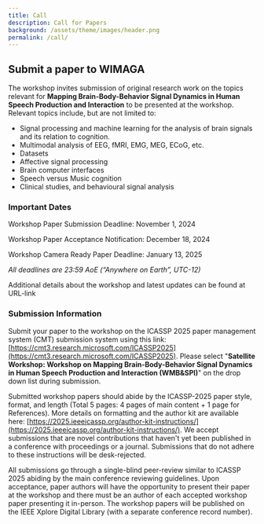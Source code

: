 ```yaml
---
title: Call
description: Call for Papers
background: /assets/theme/images/header.png
permalink: /call/
---
```


## **<span style="color:$gray-800">Submit a paper to WIMAGA </span>**
The workshop invites submission of original research work on the topics relevant for **Mapping Brain-Body-Behavior Signal Dynamics in Human Speech Production and Interaction** to be presented at the workshop. Relevant topics include, but are not limited to:

- Signal processing and machine learning for the analysis of brain signals and its relation to cognition.
- Multimodal analysis of EEG, fMRI, EMG, MEG, ECoG, etc.
- Datasets 
- Affective signal processing
- Brain computer interfaces
- Speech versus Music cognition
- Clinical studies, and behavioural signal analysis


### **<span style="color:$gray-800">Important Dates</span>**

Workshop Paper Submission Deadline: November 1, 2024

Workshop Paper Acceptance Notification: December 18, 2024

Workshop Camera Ready Paper Deadline: January 13, 2025

_All deadlines are 23:59 AoE (“Anywhere on Earth”, UTC-12)_

Additional details about the workshop and latest updates can be found at URL-link
### **<span style="color:$gray-800">Submission Information</span>**

Submit your paper to the workshop on the ICASSP 2025 paper management system (CMT) submission system using this link: [https://cmt3.research.microsoft.com/ICASSP2025](https://cmt3.research.microsoft.com/ICASSP2025). Please select "**Satellite Workshop: Workshop on Mapping Brain-Body-Behavior Signal Dynamics in Human Speech Production and Interaction (WMB&SPI)**" on the drop down list during submission. 

Submitted workshop papers should abide by the ICASSP-2025 paper style, format, and length (Total 5 pages: 4 pages of main content + 1 page for References). More details on formatting and the author kit are available here: [https://2025.ieeeicassp.org/author-kit-instructions/](https://2025.ieeeicassp.org/author-kit-instructions/). We accept submissions that are novel contributions that haven't yet been published in a conference with proceedings or a journal. Submissions that do not adhere to these instructions will be desk-rejected.

All submissions go through a single-blind peer-review similar to ICASSP 2025 abiding by the main conference reviewing guidelines. Upon acceptance, paper authors will have the opportunity to present their paper at the workshop and there must be an author of each accepted workshop paper presenting it in-person. The workshop papers will be published on the IEEE Xplore Digital Library (with a separate conference record number). 
